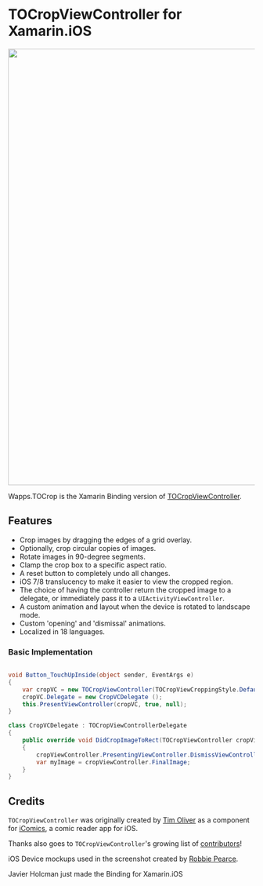 # TOCropViewController for Xamarin.iOS

<p align="center">
<img src="https://github.com/TimOliver/TOCropViewController/blob/master/screenshot.jpg" width="890" style="margin:0 auto" />
</p>

Wapps.TOCrop is the Xamarin Binding version of <a href="https://github.com/TimOliver/TOCropViewController">TOCropViewController</a>.

## Features
* Crop images by dragging the edges of a grid overlay.
* Optionally, crop circular copies of images.
* Rotate images in 90-degree segments.
* Clamp the crop box to a specific aspect ratio.
* A reset button to completely undo all changes.
* iOS 7/8 translucency to make it easier to view the cropped region.
* The choice of having the controller return the cropped image to a delegate, or immediately pass it to a `UIActivityViewController`.
* A custom animation and layout when the device is rotated to landscape mode.
* Custom 'opening' and 'dismissal' animations.
* Localized in 18 languages.

### Basic Implementation
```c#

void Button_TouchUpInside(object sender, EventArgs e)
{
	var cropVC = new TOCropViewController(TOCropViewCroppingStyle.Default, ImageView.Image);
	cropVC.Delegate = new CropVCDelegate ();
	this.PresentViewController(cropVC, true, null);
}

class CropVCDelegate : TOCropViewControllerDelegate
{
	public override void DidCropImageToRect(TOCropViewController cropViewController, CGRect cropRect, nint angle)
	{
		cropViewController.PresentingViewController.DismissViewController(true, null);
		var myImage = cropViewController.FinalImage;
	}
}
```

## Credits
`TOCropViewController` was originally created by [Tim Oliver](http://twitter.com/TimOliverAU) as a component for [iComics](http://icomics.co), a comic reader app for iOS.

Thanks also goes to `TOCropViewController`'s growing list of [contributors](https://github.com/TimOliver/TOCropViewController/graphs/contributors)!

iOS Device mockups used in the screenshot created by [Robbie Pearce](http://robbiepearce.com/devices).

Javier Holcman just made the Binding for Xamarin.iOS